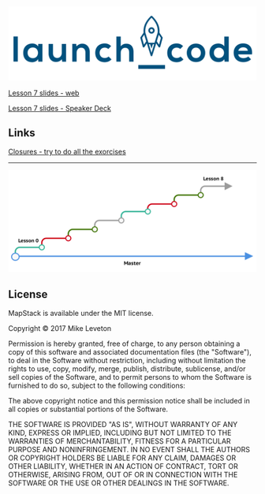 <img src="https://raw.githubusercontent.com/Leveton/MapStack/master/images/launchCode.png" alt="TSNavigationStripView examples" />

[Lesson 7 slides - web](https://docs.google.com/presentation/d/1-Lz9e25X2WVB0xxMGpwuhfUQUaOzzQdYIzrj2-cH_yE/pub?start=false&loop=false&delayms=3000)

[Lesson 7 slides - Speaker Deck](https://speakerdeck.com/leveton/mapswift-lesson-8)


## Links 

[Closures - try to do all the exorcises](https://www.weheartswift.com/closures)

<hr />

<img src="https://raw.githubusercontent.com/Leveton/MapStack/lesson0/images/BranchFlow.png" alt="TSNavigationStripView examples" />


## License

MapStack is available under the MIT license.

Copyright © 2017 Mike Leveton

Permission is hereby granted, free of charge, to any person obtaining a copy of this software and associated documentation files (the "Software"), to deal in the Software without restriction, including without limitation the rights to use, copy, modify, merge, publish, distribute, sublicense, and/or sell copies of the Software, and to permit persons to whom the Software is furnished to do so, subject to the following conditions:

The above copyright notice and this permission notice shall be included in all copies or substantial portions of the Software.

THE SOFTWARE IS PROVIDED "AS IS", WITHOUT WARRANTY OF ANY KIND, EXPRESS OR IMPLIED, INCLUDING BUT NOT LIMITED TO THE WARRANTIES OF MERCHANTABILITY, FITNESS FOR A PARTICULAR PURPOSE AND NONINFRINGEMENT. IN NO EVENT SHALL THE AUTHORS OR COPYRIGHT HOLDERS BE LIABLE FOR ANY CLAIM, DAMAGES OR OTHER LIABILITY, WHETHER IN AN ACTION OF CONTRACT, TORT OR OTHERWISE, ARISING FROM, OUT OF OR IN CONNECTION WITH THE SOFTWARE OR THE USE OR OTHER DEALINGS IN THE SOFTWARE.